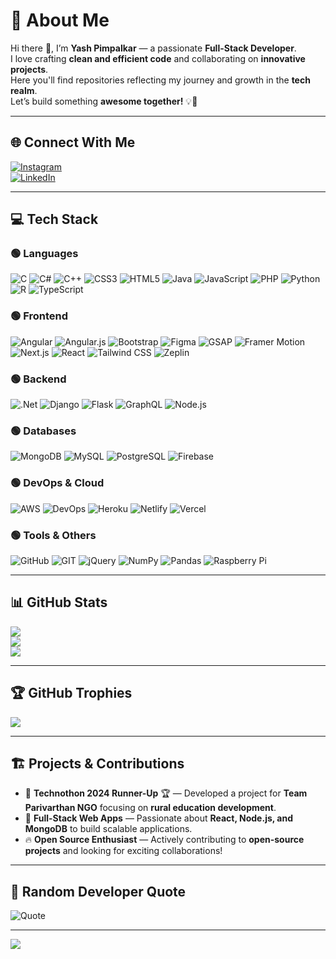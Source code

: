 <!--
**YashPimpalkar/YashPimpalkar** is a ✨ _special_ ✨ repository because its `README.md` (this file) appears on your GitHub profile.
-->

# 💫 About Me
Hi there 👋, I’m **Yash Pimpalkar** — a passionate **Full-Stack Developer**.  
I love crafting **clean and efficient code** and collaborating on **innovative projects**.  
Here you'll find repositories reflecting my journey and growth in the **tech realm**.  
Let’s build something **awesome together!** 💡🚀

---

## 🌐 Connect With Me
[![Instagram](https://img.shields.io/badge/Instagram-%23E4405F.svg?logo=Instagram&logoColor=white)](https://instagram.com/_yashpimpalkar)  
[![LinkedIn](https://img.shields.io/badge/LinkedIn-%230077B5.svg?logo=linkedin&logoColor=white)](https://linkedin.com/in/yashpimpalkar)  

---

## 💻 Tech Stack

### 🟢 Languages
![C](https://img.shields.io/badge/c-%2300599C.svg?style=flat&logo=c&logoColor=white) 
![C#](https://img.shields.io/badge/c%23-%23239120.svg?style=flat&logo=c-sharp&logoColor=white) 
![C++](https://img.shields.io/badge/c++-%2300599C.svg?style=flat&logo=c%2B%2B&logoColor=white) 
![CSS3](https://img.shields.io/badge/css3-%231572B6.svg?style=flat&logo=css3&logoColor=white) 
![HTML5](https://img.shields.io/badge/html5-%23E34F26.svg?style=flat&logo=html5&logoColor=white) 
![Java](https://img.shields.io/badge/java-%23ED8B00.svg?style=flat&logo=java&logoColor=white) 
![JavaScript](https://img.shields.io/badge/javascript-%23F7DF1E.svg?style=flat&logo=javascript&logoColor=black) 
![PHP](https://img.shields.io/badge/php-%23777BB4.svg?style=flat&logo=php&logoColor=white) 
![Python](https://img.shields.io/badge/python-3670A0?style=flat&logo=python&logoColor=ffdd54) 
![R](https://img.shields.io/badge/r-%23276DC3.svg?style=flat&logo=r&logoColor=white) 
![TypeScript](https://img.shields.io/badge/TypeScript-%23007ACC.svg?style=flat&logo=typescript&logoColor=white)

### 🟢 Frontend
![Angular](https://img.shields.io/badge/angular-%23DD0031.svg?style=flat&logo=angular&logoColor=white) 
![Angular.js](https://img.shields.io/badge/angular.js-%23E23237.svg?style=flat&logo=angularjs&logoColor=white) 
![Bootstrap](https://img.shields.io/badge/bootstrap-%23563D7C.svg?style=flat&logo=bootstrap&logoColor=white) 
![Figma](https://img.shields.io/badge/figma-%23F24E1E.svg?style=flat&logo=figma&logoColor=white) 
![GSAP](https://img.shields.io/badge/GSAP-%23000000.svg?style=flat&logo=greensock&logoColor=00FF00) 
![Framer Motion](https://img.shields.io/badge/Framer%20Motion-%23FF2C55.svg?style=flat&logo=framer&logoColor=white) 
![Next.js](https://img.shields.io/badge/Next.js-%23000000.svg?style=flat&logo=next.js&logoColor=white) 
![React](https://img.shields.io/badge/react-%2320232a.svg?style=flat&logo=react&logoColor=%2361DAFB) 
![Tailwind CSS](https://img.shields.io/badge/Tailwind%20CSS-%2338B2AC.svg?style=flat&logo=tailwind-css&logoColor=white) 
![Zeplin](https://img.shields.io/badge/Zeplin-%2367C2EF.svg?style=flat&logo=zeplin&logoColor=white)

### 🟢 Backend
![.Net](https://img.shields.io/badge/.NET-5C2D91?style=flat&logo=.net&logoColor=white) 
![Django](https://img.shields.io/badge/django-%23092E20.svg?style=flat&logo=django&logoColor=white) 
![Flask](https://img.shields.io/badge/flask-%23000.svg?style=flat&logo=flask&logoColor=white) 
![GraphQL](https://img.shields.io/badge/GraphQL-E10098.svg?style=flat&logo=graphql&logoColor=white) 
![Node.js](https://img.shields.io/badge/Node.js-%23339933.svg?style=flat&logo=node.js&logoColor=white)

### 🟢 Databases
![MongoDB](https://img.shields.io/badge/MongoDB-%234ea94b.svg?style=flat&logo=mongodb&logoColor=white) 
![MySQL](https://img.shields.io/badge/mysql-%2300f.svg?style=flat&logo=mysql&logoColor=white) 
![PostgreSQL](https://img.shields.io/badge/PostgreSQL-%23316192.svg?style=flat&logo=postgresql&logoColor=white) 
![Firebase](https://img.shields.io/badge/firebase-%23039BE5.svg?style=flat&logo=firebase)

### 🟢 DevOps & Cloud
![AWS](https://img.shields.io/badge/AWS-%23FF9900.svg?style=flat&logo=amazon-aws&logoColor=white) 
![DevOps](https://img.shields.io/badge/DevOps-%23007ACC.svg?style=flat&logo=azuredevops&logoColor=white) 
![Heroku](https://img.shields.io/badge/heroku-%23430098.svg?style=flat&logo=heroku&logoColor=white) 
![Netlify](https://img.shields.io/badge/netlify-%23000000.svg?style=flat&logo=netlify&logoColor=#00C7B7) 
![Vercel](https://img.shields.io/badge/vercel-%23000000.svg?style=flat&logo=vercel&logoColor=white)

### 🟢 Tools & Others
![GitHub](https://img.shields.io/badge/GitHub-%23121011.svg?style=flat&logo=github&logoColor=white) 
![GIT](https://img.shields.io/badge/Git-fc6d26?style=flat&logo=git&logoColor=white) 
![jQuery](https://img.shields.io/badge/jquery-%230769AD.svg?style=flat&logo=jquery&logoColor=white) 
![NumPy](https://img.shields.io/badge/numpy-%23013243.svg?style=flat&logo=numpy&logoColor=white) 
![Pandas](https://img.shields.io/badge/pandas-%23150458.svg?style=flat&logo=pandas&logoColor=white) 
![Raspberry Pi](https://img.shields.io/badge/-RaspberryPi-C51A4A?style=flat&logo=Raspberry-Pi)

---

## 📊 GitHub Stats
![](https://github-readme-stats.vercel.app/api?username=yashpimpalkar&theme=vue-dark&hide_border=false&include_all_commits=true&count_private=false)<br/>
![](https://github-readme-streak-stats.herokuapp.com/?user=yashpimpalkar&theme=vue-dark&hide_border=false)<br/>
![](https://github-readme-stats.vercel.app/api/top-langs/?username=yashpimpalkar&theme=vue-dark&hide_border=false&include_all_commits=true&count_private=false&layout=compact)

---

## 🏆 GitHub Trophies
![](https://github-profile-trophy.vercel.app/?username=yashpimpalkar&theme=gitdimmed&no-frame=false&no-bg=true&margin-w=4)

---

## 🏗️ Projects & Contributions
- 🎯 **Technothon 2024 Runner-Up** 🏆 — Developed a project for **Team Parivarthan NGO** focusing on **rural education development**.
- 🚀 **Full-Stack Web Apps** — Passionate about **React, Node.js, and MongoDB** to build scalable applications.
- 🔥 **Open Source Enthusiast** — Actively contributing to **open-source projects** and looking for exciting collaborations!

---

## 📝 Random Developer Quote
![Quote](https://quotes-github-readme.vercel.app/api?type=horizontal&theme=radical)

---

[![](https://visitcount.itsvg.in/api?id=yashpimpalkar&icon=0&color=0)](https://visitcount.itsvg.in)
